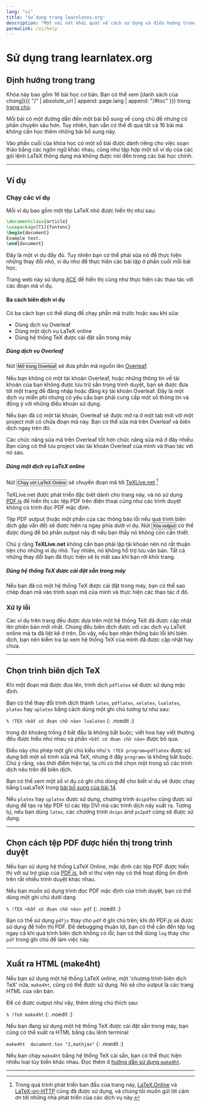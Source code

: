 ```yaml
---
lang: "vi"
title: "Sử dụng trang learnlatex.org"
description: "Một vài nét khái quát về cách sử dụng và điều hướng trong hệ thống các bài trong trang learnlatex.org."
permalink: /vi/help
---
```


# Sử dụng trang learnlatex.org

## Định hướng trong trang

Khóa này bao gồm 16 bài học cơ bản. Bạn có thể xem [danh sách của chúng]({{ "/" | absolute_url | append: page.lang | append: "/#toc" }})
trong [trang chủ](./).

Mỗi bài có một đường dẫn đến một bài bổ sung về cùng chủ đề nhưng có phần chuyên
sâu hơn. Tuy nhiên, bạn vẫn có thể đi qua tất cả 16 bài mà _không_ cần học thêm
những bài bổ sung này.

Vào phần cuối của khóa học có một số bài được dành riêng cho việc soạn thảo
bằng các ngôn ngữ khác nhau, cũng như tập hợp một số ví dụ của các gói lệnh
LaTeX thông dụng mà không được nói đến trong các bài học chính.

---

## Ví dụ

### Chạy các ví dụ

Mỗi ví dụ bao gồm một tệp LaTeX nhỏ được hiển thị như sau:

```latex
\documentclass{article}
\usepackage[T1]{fontenc}
\begin{document}
Example text.
\end{document}
```

Đây là một ví dụ đầy đủ. Tuy nhiên bạn có thể phải sửa nó để thực hiện những
thay đổi nhỏ, ví dụ như để thực hiện các bài tập ở phần cuối mỗi bài học.

Trang web này sử dụng [ACE](https://ace.c9.io) để hiển thị cũng như thực hiện
các thao tác với các đoạn mã ví dụ.

#### Ba cách biên dịch ví dụ

Có ba cách bạn có thể dùng để chạy phần mã trước hoặc sau khi sửa:

* Dùng dịch vụ Overleaf
* Dùng một dịch vụ LaTeX online
* Dùng hệ thống TeX được cài đặt sẵn trong máy

##### Dùng dịch vụ Overleaf

Nút <button style="padding:0 1px;font-size:90%">Mở trong Overleaf</button> sẽ
đưa phần mã nguồn lên [Overleaf](https://www.overleaf.com/about).

Nếu bạn không có một tài khoản Overleaf, hoặc những thông tin về tài khoản
của bạn không được lưu trữ sẵn trong trình duyệt, bạn sẽ được đưa tới một
trang để đăng nhập hoặc đăng ký tài khoản Overleaf. Đây là một dịch vụ miễn
phí nhưng có yêu cầu bạn phải cung cấp một số thông tin và đồng ý với những
điều khoản sử dụng.

Nếu bạn đã có một tài khoản, Overleaf sẽ được mở ra ở một tab mới với một
project mới có chứa đoạn mã này. Bạn có thể sửa mã trên Overleaf và biên dịch
ngay trên đó.

Các chức năng sửa mã trên Overleaf tốt hơn chức năng sửa mã ở đây nhiều. Bạn
cũng có thể lưu project vào tài khoản Overleaf của mình và thao tác với nó
sau.

##### Dùng một dịch vụ LaTeX online

Nút <button style="padding:0 1px;font-size:90%">Chạy với LaTeX Online</button>
sẽ chuyển đoạn mã tới [TeXLive.net](https://texlive.net).[^1]

TeXLive.net được phát triển đặc biệt dành cho trang này, và nó sử dụng
[PDF.js](https://mozilla.github.io/pdf.js) để hiển thị các tệp PDF trên
điện thoại cũng như các trình duyệt không có trình đọc PDF mặc định.

Tệp PDF output (hoặc một phần của các thông báo lỗi nếu quá trình biên dịch
gặp vấn đề) sẽ được hiện ra ngay phía dưới ví dụ. Nút
<button style="padding:0 1px;font-size:90%">Xóa output</button> có thể được
dùng để bỏ phần output này đi nếu bạn thấy nó không còn cần thiết.

Chú ý rằng **TeXLive.net** không cần bạn phải lập tài khoản nên nó rất thuận
tiện cho những ví dụ nhỏ. Tuy nhiên, nó không hỗ trợ lưu văn bản. Tất cả những
thay đổi bạn đã thực hiện sẽ bị mất sau khi bạn rời khỏi trang.

##### Dùng hệ thống TeX được cài đặt sẵn trong máy

Nếu bạn đã có một hệ thống TeX được cài đặt trong máy, bạn có thể sao chép
đoạn mã vào trình soạn mã của mình và thực hiện các thao tác ở đó.

### Xử lý lỗi

Các ví dụ trên trang đều được dựa trên một hệ thống TeX đã được cập nhật lên
phiên bản mới nhất. Chúng đều biên dịch được với các dịch vụ LaTeX online mà ta
đã liệt kê ở trên. Do vậy, nếu bạn nhận thông báo lỗi khi biên dịch, bạn nên kiểm
tra lại xem hệ thống TeX của mình đã được cập nhật hay chưa.

---

## Chọn trình biên dịch TeX

Khi một đoạn mã được đưa lên, trình dịch `pdflatex`
sẽ được sử dụng mặc định.

Bạn có thể thay đổi trình dịch thành `latex`, `pdflatex`, `xelatex`,
`lualatex`, `platex` hay `uplatex` bằng cách dùng một ghi chú tương tự như sau:

`% !TEX <bất cứ đoạn chữ nào> lualatex`
{: .noedit :}

trong đó khoảng trống ở bắt đầu là không bắt buộc; viết hoa hay viết thường đều
được hiểu như nhau và phần `<bất cứ đoạn chữ nào>` được bỏ qua.

Điều này cho phép một ghi chú kiểu như `% !TEX program=pdflatex` được sử dụng
bởi một số trình sửa mã TeX, nhưng ở đây `program=` là không bắt buộc. Chú ý rằng,
vào thời điểm hiện tại, ta chỉ có thể chọn một trong số các trình dịch nêu trên
để biên dịch.

Bạn có thể xem một số ví dụ có ghi chú dùng để cho biết ví dụ sẽ được chạy bằng 
LuaLaTeX trong [bài bổ sung của bài 14](more-14).

Nếu `platex` hay `uplatex` được sử dụng, chương trình `dvipdfmx` cũng được sử dụng
để tạo ra tệp PDF từ các tệp DVI mà các trình dịch này xuất ra. Tương tự, nếu
bạn dùng `latex`, các chương trình `dvips` and `ps2pdf` cũng sẽ được sử dụng.

---

## Chọn cách tệp PDF được hiển thị trong trình duyệt

Nếu bạn sử dụng hệ thống LaTeX Online, mặc định các tệp PDF được hiển thị với sự
trợ giúp của [PDF.js](https://mozilla.github.io/pdf.js), bởi vì thư viện này có
thể hoạt động ổn định trên rất nhiều trình duyệt khác nhau.

Nếu bạn muốn sử dụng trình đọc PDF mặc định của trình duyệt, bạn có thể dùng một
ghi chú dưới dạng

`% !TEX <bất cứ đoạn chữ nào> pdf`
{: .noedit :}

Bạn có thể sử dụng `pdfjs` thay cho `pdf` ở ghi chú trên; khi đó PDF.js sẽ được
sử dụng để hiển thị PDF. Để debugging thuận lợi, bạn có thể cần đến tệp log ngay
cả khi quá trình biên dịch không có lỗi; bạn có thể dùng `log` thay cho `pdf`
trong ghi chú để làm việc này.

---

## Xuất ra HTML (make4ht)

Nếu bạn sử dụng một hệ thống LaTeX online, một 'chương trình biên dịch TeX' nữa,
`make4ht`, cũng có thể được sử dụng. Nó sẽ cho output là các trang HTML của văn
bản.

Để có được output như vậy, thêm dòng chú thích sau:

`% !TeX make4ht`
{: .noedit :}

Nếu bạn đang sử dụng một hệ thống TeX được cài đặt sẵn trong máy, bạn cũng có
thể xuất ra HTML bằng câu lệnh terminal

`make4ht  document.tex "2,mathjax"`
{: .noedit :}

Nếu bạn chạy `make4ht` bằng hệ thống TeX cài sẵn, bạn có thể thực hiện nhiều loại
tùy biến khác nhau. Đọc thêm ở
[hướng dẫn sử dụng `make4ht`](https://texdoc.org/pkg/make4ht).

---

[^1]: Trong quá trình phát triển ban đầu của trang này,
      [LaTeX.Online](https://latexonline.cc/) và
      [LaTeX-on-HTTP](https://github.com/YtoTech/latex-on-http) cũng đã được sử
      dụng, và chúng tôi muốn gửi lời cảm ơn tới những nhà phát triển của các dịch
      vụ này.
